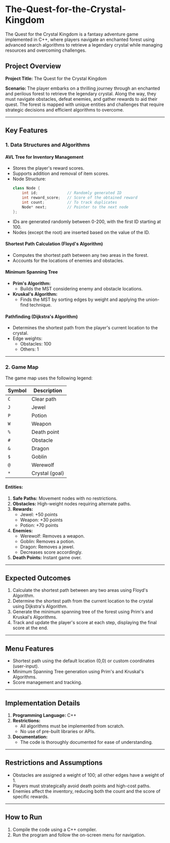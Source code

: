 # The-Quest-for-the-Crystal-Kingdom
The Quest for the Crystal Kingdom is a fantasy adventure game implemented in C++, where players navigate an enchanted forest using advanced search algorithms to retrieve a legendary crystal while managing resources and overcoming challenges.

## Project Overview
**Project Title:** The Quest for the Crystal Kingdom

**Scenario:**
The player embarks on a thrilling journey through an enchanted and perilous forest to retrieve the legendary crystal. Along the way, they must navigate obstacles, defeat enemies, and gather rewards to aid their quest. The forest is mapped with unique entities and challenges that require strategic decisions and efficient algorithms to overcome.

---

## Key Features

### 1. **Data Structures and Algorithms**
#### **AVL Tree for Inventory Management**
- Stores the player's reward scores.
- Supports addition and removal of item scores.
- Node Structure:
  ```cpp
  class Node {
      int id;             // Randomly generated ID
      int reward_score;   // Score of the obtained reward
      int count;          // To track duplicates
      Node* next;         // Pointer to the next node
  };
  ```
- IDs are generated randomly between 0-200, with the first ID starting at 100.
- Nodes (except the root) are inserted based on the value of the ID.

#### **Shortest Path Calculation (Floyd's Algorithm)**
- Computes the shortest path between any two areas in the forest.
- Accounts for the locations of enemies and obstacles.

#### **Minimum Spanning Tree**
- **Prim's Algorithm:**
  - Builds the MST considering enemy and obstacle locations.
- **Kruskal's Algorithm:**
  - Finds the MST by sorting edges by weight and applying the union-find technique.

#### **Pathfinding (Dijkstra's Algorithm)**
- Determines the shortest path from the player's current location to the crystal.
- Edge weights:
  - Obstacles: 100
  - Others: 1

---

### 2. **Game Map**
The game map uses the following legend:

| Symbol | Description       |
|--------|-------------------|
| `C`    | Clear path        |
| `J`    | Jewel             |
| `P`    | Potion            |
| `W`    | Weapon            |
| `%`    | Death point       |
| `#`    | Obstacle          |
| `&`    | Dragon            |
| `$`    | Goblin            |
| `@`    | Werewolf          |
| `*`    | Crystal (goal)    |

#### **Entities:**
1. **Safe Paths:** Movement nodes with no restrictions.
2. **Obstacles:** High-weight nodes requiring alternate paths.
3. **Rewards:**
   - Jewel: +50 points
   - Weapon: +30 points
   - Potion: +70 points
4. **Enemies:**
   - Werewolf: Removes a weapon.
   - Goblin: Removes a potion.
   - Dragon: Removes a jewel.
   - Decreases score accordingly.
5. **Death Points:** Instant game over.

---

## Expected Outcomes
1. Calculate the shortest path between any two areas using Floyd's Algorithm.
2. Determine the shortest path from the current location to the crystal using Dijkstra's Algorithm.
3. Generate the minimum spanning tree of the forest using Prim's and Kruskal's Algorithms.
4. Track and update the player's score at each step, displaying the final score at the end.

---

## Menu Features
- Shortest path using the default location (0,0) or custom coordinates (user-input).
- Minimum Spanning Tree generation using Prim's and Kruskal's Algorithms.
- Score management and tracking.

---

## Implementation Details
1. **Programming Language:** C++
2. **Restrictions:**
   - All algorithms must be implemented from scratch.
   - No use of pre-built libraries or APIs.
3. **Documentation:**
   - The code is thoroughly documented for ease of understanding.

---

## Restrictions and Assumptions
- Obstacles are assigned a weight of 100; all other edges have a weight of 1.
- Players must strategically avoid death points and high-cost paths.
- Enemies affect the inventory, reducing both the count and the score of specific rewards.

---

## How to Run
1. Compile the code using a C++ compiler.
2. Run the program and follow the on-screen menu for navigation.
